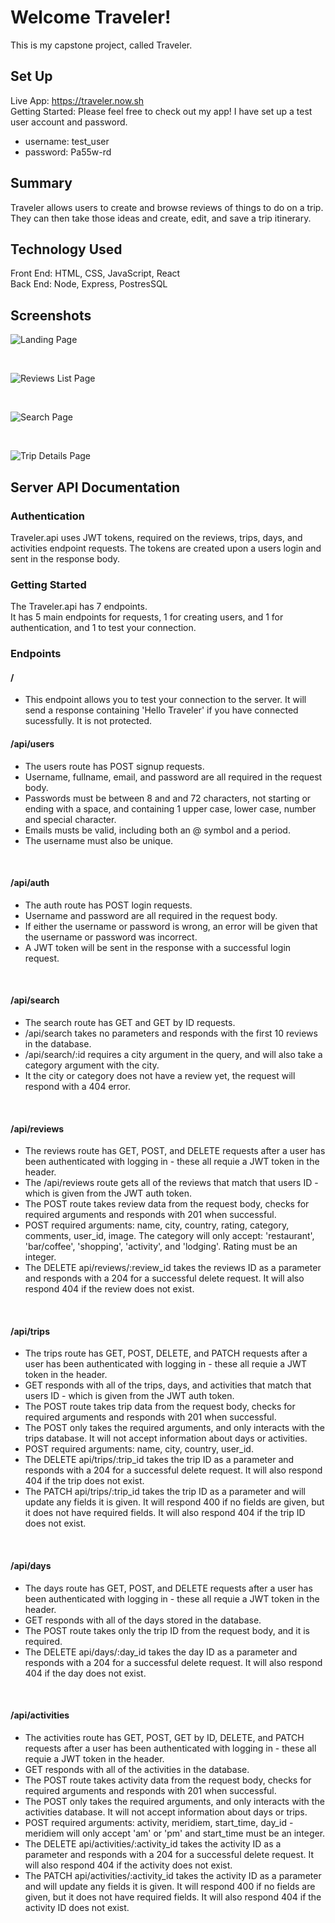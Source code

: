 # Welcome Traveler!

This is my capstone project, called Traveler.

## Set Up

Live App: https://traveler.now.sh
<br />
Getting Started: 
Please feel free to check out my app! I have set up a test user account and password.

 - username: test_user
 - password: Pa55w-rd

## Summary

Traveler allows users to create and browse reviews of things to do on a trip. They can then take those ideas and create, edit, and save a trip itinerary.

## Technology Used

Front End: HTML, CSS, JavaScript, React
<br />
Back End: Node, Express, PostresSQL

## Screenshots

![Landing Page](/src/images/LandingPage.png)

<br/>

![Reviews List Page](/src/images/ReviewsListPage.png)

<br/>

![Search Page](/src/images/SearchPage.png)

<br/>

![Trip Details Page](/src/images/TripDetailsPage.png)

## Server API Documentation

### Authentication

Traveler.api uses JWT tokens, required on the reviews, trips, days, and activities endpoint requests. The tokens are created upon a users login and sent in the response body.

### Getting Started

The Traveler.api has 7 endpoints. 
<br/>
It has 5 main endpoints for requests, 1 for creating users, and 1 for authentication, and 1 to test your connection.
<br/>

### Endpoints 

#### /
- This endpoint allows you to test your connection to the server. It will send a response containing 'Hello Traveler' if you have connected sucessfully. It is not protected.

#### /api/users
- The users route has POST signup requests.
- Username, fullname, email, and password are all required in the request body.
- Passwords must be between 8 and and 72 characters, not starting or ending with a space, and containing  1 upper case, lower case, number and special character.
- Emails musts be valid, including both an @ symbol and a period. 
- The username must also be unique.
<br/>

#### /api/auth
- The auth route has POST login requests.
- Username and password are all required in the request body.
- If either the username or password is wrong, an error will be given that the username or password was incorrect. 
- A JWT token will be sent in the response with a successful login request. 
<br/>

#### /api/search
- The search route has GET and GET by ID requests.
- /api/search takes no parameters and responds with the first 10 reviews in the database.
- /api/search/:id requires a city argument in the query, and will also take a category argument with the city.
- It the city or category does not have a review yet, the request will respond with a 404 error. 
<br/>

#### /api/reviews
- The reviews route has GET, POST, and DELETE requests after a user has been authenticated with logging in - these all requie a JWT token in the header.
- The /api/reviews route gets all of the reviews that match that users ID - which is given from the JWT auth token.
- The POST route takes review data from the request body, checks for required arguments and responds with 201 when successful.
- POST required arguments: name, city, country, rating, category, comments, user_id, image. The category will only accept: 'restaurant', 'bar/coffee', 'shopping', 'activity', and 'lodging'. Rating must be an integer.
- The DELETE api/reviews/:review_id takes the reviews ID as a parameter and responds with a 204 for a successful delete request. It will also respond 404 if the review does not exist. 
<br/>

#### /api/trips
- The trips route has GET, POST, DELETE, and PATCH requests after a user has been authenticated with logging in - these all requie a JWT token in the header.
- GET responds with all of the trips, days, and activities that match that users ID - which is given from the JWT auth token.
- The POST route takes trip data from the request body, checks for required arguments and responds with 201 when successful.
- The POST only takes the required arguments, and only interacts with the trips database. It will not accept information about days or activities. 
- POST required arguments: name, city, country, user_id.
- The DELETE api/trips/:trip_id takes the trip ID as a parameter and responds with a 204 for a successful delete request. It will also respond 404 if the trip does not exist. 
- The PATCH api/trips/:trip_id takes the trip ID as a parameter and will update any fields it is given. It will respond 400 if no fields are given, but it does not have required fields. It will also respond 404 if the trip ID does not exist.
<br/>

#### /api/days
- The days route has GET, POST, and DELETE requests after a user has been authenticated with logging in - these all requie a JWT token in the header.
- GET responds with all of the days stored in the database.
- The POST route takes only the trip ID from the request body, and it is required.
- The DELETE api/days/:day_id takes the day ID as a parameter and responds with a 204 for a successful delete request. It will also respond 404 if the day does not exist. 
<br/>

#### /api/activities
- The activities route has GET, POST, GET by ID, DELETE, and PATCH requests after a user has been authenticated with logging in - these all requie a JWT token in the header.
- GET responds with all of the activities in the database.
- The POST route takes activity data from the request body, checks for required arguments and responds with 201 when successful.
- The POST only takes the required arguments, and only interacts with the activities database. It will not accept information about days or trips. 
- POST required arguments: activity, meridiem, start_time, day_id - meridiem will only accept 'am' or 'pm' and start_time must be an integer.
- The DELETE api/activities/:activity_id takes the activity ID as a parameter and responds with a 204 for a successful delete request. It will also respond 404 if the activity does not exist. 
- The PATCH api/activities/:activity_id takes the activity ID as a parameter and will update any fields it is given. It will respond 400 if no fields are given, but it does not have required fields. It will also respond 404 if the activity ID does not exist.
<br/>
